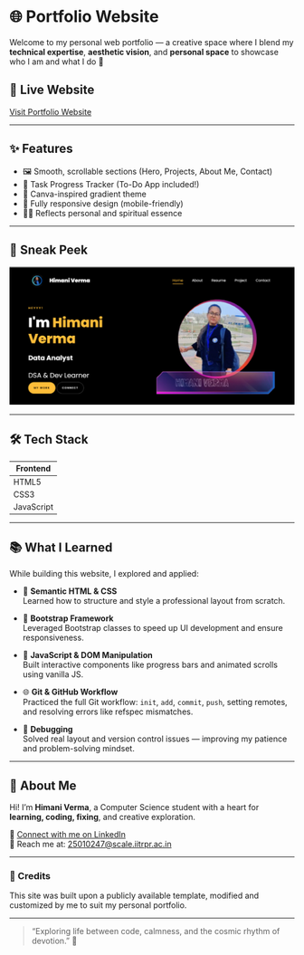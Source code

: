 
# 🌐 Portfolio Website

Welcome to my personal web portfolio — a creative space where I blend my **technical expertise**, **aesthetic vision**, and **personal space** to showcase who I am and what I do 💫

## 🚀 Live Website
[Visit Portfolio Website](https://himani-data.github.io/Portfolio/)  


---

## ✨ Features

- 🖼️ Smooth, scrollable sections (Hero, Projects, About Me, Contact)
- 🎯 Task Progress Tracker (To-Do App included!)
- 🌈 Canva-inspired gradient theme
- 📱 Fully responsive design (mobile-friendly)
- 🧘‍♀️ Reflects personal and spiritual essence

---

## 📸 Sneak Peek

![Preview](./main.png)  


---

## 🛠️ Tech Stack

| Frontend        | 
|-----------------|
| HTML5           | 
| CSS3            | 
| JavaScript      | 

---


## 📚 What I Learned

While building this website, I explored and applied:

- 🧠 **Semantic HTML & CSS**  
  Learned how to structure and style a professional layout from scratch.

- 🎨 **Bootstrap Framework**  
  Leveraged Bootstrap classes to speed up UI development and ensure responsiveness.

- 🧩 **JavaScript & DOM Manipulation**  
  Built interactive components like progress bars and animated scrolls using vanilla JS.

- 🌐 **Git & GitHub Workflow**  
  Practiced the full Git workflow: `init`, `add`, `commit`, `push`, setting remotes, and resolving errors like refspec mismatches.


- 🐛 **Debugging**  
  Solved real layout and version control issues — improving my patience and problem-solving mindset.


---

## 👤 About Me

Hi! I’m **Himani Verma**, a Computer Science student with a heart for **learning, coding, fixing**, and creative exploration.

🔗 [Connect with me on LinkedIn](https://www.linkedin.com/in/himaniverma2604/)  
📧 Reach me at: [25010247@scale.iitrpr.ac.in](mailto:25010247@scale.iitrpr.ac.in)


---
### 🎨 Credits

This site was built upon a publicly available template, modified and customized by me to suit my personal portfolio.


---

> “Exploring life between code, calmness, and the cosmic rhythm of devotion.” 🌼



